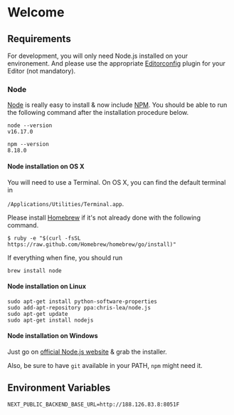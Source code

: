 
  

# Welcome

  

  

  

## Requirements

For development, you will only need Node.js installed on your environement.
And please use the appropriate [Editorconfig](http://editorconfig.org/) plugin for your Editor (not mandatory).


### Node
[Node](http://nodejs.org/) is really easy to install & now include [NPM](https://npmjs.org/).
You should be able to run the following command after the installation procedure
below.

```
node --version
v16.17.0

npm --version
8.18.0
```

#### Node installation on OS X

You will need to use a Terminal. On OS X, you can find the default terminal in

`/Applications/Utilities/Terminal.app`.

Please install [Homebrew](http://brew.sh/) if it's not already done with the following command.

```
$ ruby -e "$(curl -fsSL https://raw.github.com/Homebrew/homebrew/go/install)"
```

If everything when fine, you should run

```
brew install node
```

#### Node installation on Linux
```
sudo apt-get install python-software-properties
sudo add-apt-repository ppa:chris-lea/node.js
sudo apt-get update
sudo apt-get install nodejs
```

  

  

#### Node installation on Windows

Just go on [official Node.js website](http://nodejs.org/) & grab the installer.

Also, be sure to have `git` available in your PATH, `npm` might need it.

## Environment Variables

```
NEXT_PUBLIC_BACKEND_BASE_URL=http://188.126.83.8:8051F
```